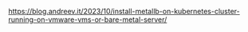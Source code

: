 
https://blog.andreev.it/2023/10/install-metallb-on-kubernetes-cluster-running-on-vmware-vms-or-bare-metal-server/

